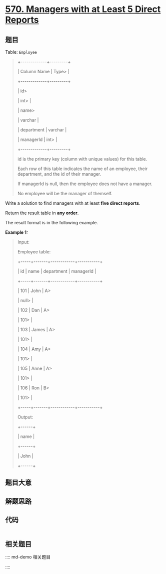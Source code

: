 # [570. Managers with at Least 5 Direct Reports](https://leetcode.com/problems/managers-with-at-least-5-direct-reports/)

## 题目

Table: `Employee`

> 
> 
> 
> 
> 
> +-------------+---------+
> 
> | Column Name | Type> 
> |
> 
> +-------------+---------+
> 
> | id> 
> > 
>   | int> 
>  |
> 
> | name> 
> > 
> | varchar |
> 
> | department  | varchar |
> 
> | managerId   | int> 
>  |
> 
> +-------------+---------+
> 
> id is the primary key (column with unique values) for this table.
> 
> Each row of this table indicates the name of an employee, their department, and the id of their manager.
> 
> If managerId is null, then the employee does not have a manager.
> 
> No employee will be the manager of themself.
> 
> 



Write a solution to find managers with at least **five direct reports**.

Return the result table in **any order**.

The result format is in the following example.



**Example 1:**

> Input: 
> 
> Employee table:
> 
> +-----+-------+------------+-----------+
> 
> | id  | name  | department | managerId |
> 
> +-----+-------+------------+-----------+
> 
> | 101 | John  | A> 
> > 
>   | null> 
>   |
> 
> | 102 | Dan   | A> 
> > 
>   | 101> 
>    |
> 
> | 103 | James | A> 
> > 
>   | 101> 
>    |
> 
> | 104 | Amy   | A> 
> > 
>   | 101> 
>    |
> 
> | 105 | Anne  | A> 
> > 
>   | 101> 
>    |
> 
> | 106 | Ron   | B> 
> > 
>   | 101> 
>    |
> 
> +-----+-------+------------+-----------+
> 
> Output: 
> 
> +------+
> 
> | name |
> 
> +------+
> 
> | John |
> 
> +------+
> 
> 


## 题目大意

## 解题思路

## 代码

```javascript

```

## 相关题目

:::: md-demo 相关题目

::::
